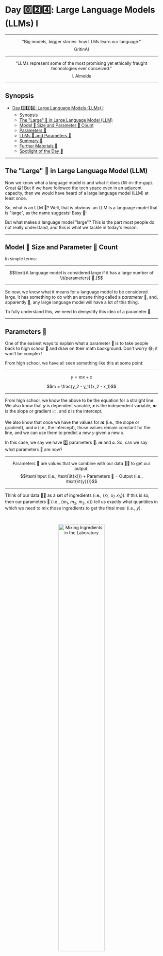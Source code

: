 
# Day 0️⃣2️⃣4️⃣: Large Language Models (LLMs) I

---

$$\text{"Big models, bigger stories: how LLMs learn our language."}$$
$$\text{GritinAI}$$

---

$$\text{“LLMs represent some of the most promising yet ethically fraught technologies ever conceived.”}$$
$$\text{I. Almeida}$$

---

## Synopsis

- [Day 0️⃣2️⃣4️⃣: Large Language Models (LLMs) I](#day-0️⃣2️⃣4️⃣-large-language-models-llms-i)
  - [Synopsis](#synopsis)
  - [The "Large" 🦣 in Large Language Model (LLM)](#the-large--in-large-language-model-llm)
  - [Model 🧠 Size and Parameter 🔢 Count](#model--size-and-parameter--count)
  - [Parameters 🔢](#parameters-)
  - [LLMs 🧠 and Parameters 🔢](#llms--and-parameters-)
  - [Summary 📝](#summary-)
  - [Further Materials 📑](#further-materials-)
  - [Spotlight of the Day 🔦](#spotlight-of-the-day-)

---

## The "Large" 🦣 in Large Language Model (LLM)

Now we know what a language model is and what it does (fill-in-the-gap). Great 😀! But if we have followed the tech space even in an adjacent capacity, then we would have heard of a large language model (LLM) at least once.

So, what is an LLM 🤔? Well, that is obvious: an LLM is a language model that is "large", as the name suggests! Easy 🤪!

But what makes a language model "large"? This is the part most people do not really understand, and this is what we tackle in today's lesson.

---

## Model 🧠 Size and Parameter 🔢 Count

In simple terms:

---

$$\text{A language model is considered large if it has a large number of \it{parameters} 🔢.}$$

---

So now, we know what it means for a language model to be considered large. It has something to do with an arcane thing called a *parameter* 🔢, and, apparently 🤷, any large language model will have a lot of this thing.

To fully understand this, we need to demystify this idea of a parameter 🔢.

---

## Parameters 🔢

One of the easiest ways to explain what a parameter 🔢 is to take people back to high school 🏫 and draw on their math background. Don't worry 😅; it won't be complex!

From high school, we have all seen something like this at some point:

---
$$y = mx + c$$

$$m = \frac{y_2 - y_1}{x_2 - x_1}$$

---

From high school, we know the above to be the equation for a straight line. We also know that ***y*** is dependent variable, ***x*** is the independent variable, ***m*** is the slope or gradient 📈, and ***c*** is the intercept.

We also know that once we have the values for ***m*** (i.e., the slope or gradient), and ***c*** (i.e., the intercept), those values remain constant for the line, and we can use them to predict a new *y* given a new *x*.

In this case, we say we have 2️⃣ parameters 🔢: ***m*** and ***c***. So, can we say what parameters 🔢 are now?

---

$$\text{Parameters 🔢 are values that we combine with our data 💽💾 to get our output.}$$
$$\text{Input (i.e., \text{\it{x}}) + Parameters 🔢 = Output (i.e., \text{\it{y}})}$$

---

Think of our data 💽💾 as a set of ingredients (i.e., {$x_1$, $x_2$ $x_3$}). If this is so, then our parameters 🔢 (i.e., {$m_1$, $m_2$, $m_3$, $c$}) tell us exactly what quantities in which we need to mix those ingredients to get the final meal (i.e., $y$).

<br>

<center>
<figure>
    <img src=Laboratory.gif style="width: 60%; height: auto;" alt="Mixing Ingredients in the Laboratory"></img>
    <figcaption><strong>Mixing Ingredients in the Laboratory</strong></figcaption>
</figure>
</center>

<br>

Another famous example is the quadratic equation below:

---

$$ y = ax^2 + bx + c $$

---

The quadratic equation above only has two variables: ***y*** as the dependent variable and ***x*** as the independent variable. It however has three *parameters*: *a*, *b*, and *c*. These parameters tell us exactly how to combine ***x*** in such a way as to get ***y*** as the final answer.

All equations are made of parameters 🔢 and variables. Because the parameter 🔢 values for a given equation remain constant, knowing these values will always be useful when new data is provided.

For instance, assume I have the equation below:

---

$$y = 4x^2 + 2x + 1$$

---

If I am given any value for ***x***, I can easily tell what the value of ***y*** should be, because I have the parameters. So if ***x*** = 1:

$$y = 4(1)^2 + 2(1) + 1$$
$$y = 4(1) + 2(1) + 1 = 7$$

Then, ***y*** = 7! Awesome!

But what does this have to do with LLMs 🤔?

---

## LLMs 🧠 and Parameters 🔢

So recall how we said this:

> Think of our data as a set of ingredients (i.e., {$x_1$, $x_2$ $x_3$}). If this is so, then our parameters (i.e., {$m_1$, $m_2$, $m_3$, $c$}) tell us exactly what quantities in which we need to mix those ingredients to get the final meal (i.e., $y$).

This is a very important idea 💡😀. Our model is essentially an equation, just like the previous examples!

| Equation/model name              | Equation             | Parameters | Input variables  | Output variables                                    |
|----------------------------------|----------------------|------------|--------------------|-----------------------------------------------------|
| Straight line equation           | $y = mx + c$         | $m, c$     | $x$                | $y$                                                   |
| Quadratic equation               | $y = ax^2 + bx + c$  | $a, b, c$  | $x$                | $y$                                                   |
| Einstein's energy equation       | $E = mc^2$           | $c$        | $m$                | $E$                                                   |
| Language model (LM)              | Can be very complex 🤯     | *variable  | $x_1$, $x_2$ $x_3$ | $P(x_3 \vert x_2, x_1)$ |

Our language model is an equation that:

- Takes in a set of words (i.e., {$x_1$, $x_2$ $x_3$}) as input, and
- Predicts the probability of one word given the others (i.e., $P(x_3 \vert x_2, x_1)$) as output.

For instance, say I have a sentence: *Kylian Mbappe is the best*. Our language model tries to predict the next best words that are most likely to follow the sequence. If our language model is well-trained, it should predict high probabilities for words like *striker* or *footballer* etcetera, and low probabilities for words like *dancer*, *singer*, *lawyer* etcetera. We can then select words that have high probability to complete the sentence.

Now, assume that *striker* is the word with the highest probability, and that we select it. The words that came before it are known as the ***context***, while the selected word is known as the ***completion***.

---

| Context | Completion |
|---------|------------|
|Kylian Mbappe is the best| striker|

---

Like any other equation, a LM needs parameters 🔢 to convert the words to probabilities. And this is where the design of the LM comes into play. When we design a LM to have many parameters 🔢, then we say it is a **Large Language Model**!

But this begs another question:

---

$$ \text{Question 🤔: What parameter 🔢 count is considered large?}$$

---

There is no specific answer for this, because LLMs have been getting larger for some time now. There was a time when the largest LLM in the world was **GPT-2** with 175M (i.e., 175 million) parameters. Now, there are LLMs with much bigger parameter 🔢 counts in the billions! Presently, the general cutoff for an LLM from a SLM is considered to be 8B (i.e., 8 billion) parameters 🔢! That is still very huge 🤯!

---

**P.S. ℹ️:** In case you missed it, a SLM is a **small language model**, essentially a language model with considerably fewer parameters 🔢 than a LLM.

---

## Summary 📝

- LMs help us model the structure of text and language by predicting the probability of a word given previous words.
- LMs are essentially equations; like any other equation, they have parameters 🔢.
- When they have an immense number of parameters 🔢, they are called *LLMs*.
- When LMs have fewer parameters 🔢, they are called *SLMs*.

Now that we know what LMs and LLMs are, we can see about understanding the LLM structure. How did they come to be? How are they built? What are their components (apart from the parameters)? And how do they process or input text?

---

## Further Materials 📑

1. [Practical Introduction to LLMs (YouTube) 📽️](https://www.youtube.com/watch?v=tFHeUSJAYbE&list=PLz-ep5RbHosU2hnz5ejezwaYpdMutMVB0&index=1&pp=iAQB)
2. [Andrej Karpathy's Introduction to LLMs (YouTube) 📽️](https://www.youtube.com/watch?v=zjkBMFhNj_g)

---

## Spotlight of the Day 🔦

<br>

<center><img src=23.png alt="Spotlight Image"></img></center>
